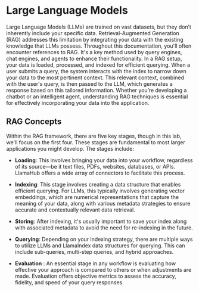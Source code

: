 # Large Language Models

Large Language Models (LLMs) are trained on vast datasets, but they don’t inherently include your specific data. Retrieval-Augmented Generation (RAG) addresses this limitation by integrating your data with the existing knowledge that LLMs possess. Throughout this documentation, you'll often encounter references to RAG. It's a key method used by query engines, chat engines, and agents to enhance their functionality.
In a RAG setup, your data is loaded, processed, and indexed for efficient querying. When a user submits a query, the system interacts with the index to narrow down your data to the most pertinent context. This relevant context, combined with the user's query, is then passed to the LLM, which generates a response based on this tailored information.
Whether you’re developing a chatbot or an intelligent agent, understanding RAG techniques is essential for effectively incorporating your data into the application.

## RAG Concepts
Within the RAG framework, there are five key stages, though in this lab, we'll focus on the first four. These stages are fundamental to most larger applications you might develop. The stages include:

- **Loading**: This involves bringing your data into your workflow, regardless of its source—be it text files, PDFs, websites, databases, or APIs. LlamaHub offers a wide array of connectors to facilitate this process.

- **Indexing**: This stage involves creating a data structure that enables efficient querying. For LLMs, this typically involves generating vector embeddings, which are numerical representations that capture the meaning of your data, along with various metadata strategies to ensure accurate and contextually relevant data retrieval.

- **Storing**: After indexing, it's usually important to save your index along with associated metadata to avoid the need for re-indexing in the future.

- **Querying**: Depending on your indexing strategy, there are multiple ways to utilize LLMs and LlamaIndex data structures for querying. This can include sub-queries, multi-step queries, and hybrid approaches.

- **Evaluation** : An essential stage in any workflow is evaluating how effective your approach is compared to others or when adjustments are made. Evaluation offers objective metrics to assess the accuracy, fidelity, and speed of your query responses.
